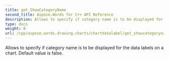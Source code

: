 ```yaml
---
title: get_ShowCategoryName
second_title: Aspose.Words for C++ API Reference
description: Allows to specify if category name is to be displayed for the data labels on a chart. Default value is false. 
type: docs
weight: 0
url: /cpp/aspose.words.drawing.charts/chartdatalabel/get_showcategoryname/
---
```


Allows to specify if category name is to be displayed for the data labels on a chart. Default value is false. 

